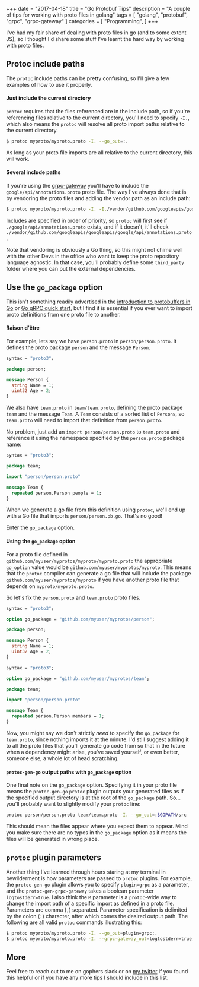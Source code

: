 +++
date = "2017-04-18"
title = "Go Protobuf Tips"
description = "A couple of tips for working with proto files in golang"
tags = [ "golang", "protobuf", "grpc", "grpc-gateway" ]
categories = [
  "Programming",
]
+++

I've had my fair share of dealing with proto files in go (and to some extent JS),
so I thought I'd share some stuff I've learnt the hard way by working
with proto files.

## Protoc include paths
The `protoc` include paths can be pretty confusing, so I'll give a few examples
of how to use it properly.

#### Just include the current directory
`protoc` requires that the files referenced are in the include path, so if you're
referencing files relative to the current directory, you'll need to specify `-I.`,
which also means the `protoc` will resolve
all proto import paths relative to the current directory.

```bash
$ protoc myproto/myproto.proto -I. --go_out=:.
```

As long as your proto file imports are all relative to the current directory, this will work.

#### Several include paths
If you're using the [grpc-gateway](https://github.com/grpc-ecosystem/grpc-gateway)
you'll have to include the `google/api/annotations.proto` proto file.
The way I've always done that is by vendoring the proto files and adding the vendor path
as an include path:

```bash
$ protoc myproto/myproto.proto -I. -I./vendor/github.com/googleapis/googleapis/ --go_out=:.
```

Includes are specified in order of priority, so `protoc` will first see if
`./google/api/annotations.proto` exists, and if it doesn't, it'll check
`./vendor/github.com/googleapis/googleapis/google/api/annotations.proto`.

Note that vendoring is obviously a Go thing, so this might not chime well
with the other Devs in the office who want to keep the proto repository language agnostic.
In that case, you'll probably define some `third_party` folder where you can put
the external dependencies.

## Use the `go_package` option
This isn't something readily advertised in the
[introduction to protobuffers in Go](https://developers.google.com/protocol-buffers/docs/gotutorial)
or [Go gRPC quick start](http://www.grpc.io/docs/quickstart/go.html), but I find it
is essential if you ever want to import proto definitions from one proto file to another.

#### Raison d'être
For example, lets say we have `person.proto` in `person/person.proto`. It defines the
proto package `person` and the message `Person`.

```protobuf
syntax = "proto3";

package person;

message Person {
  string Name = 1;
  uint32 Age = 2;
}
```

We also have `team.proto` in `team/team.proto`, defining the proto package
`team` and the message `Team`. A `Team` consists of a sorted list of `Person`s,
so `team.proto` will need to import that definition from `person.proto`.

No problem, just add an `import person/person.proto` to `team.proto` and reference it
using the namespace specified by the `person.proto` package name:

```protobuf
syntax = "proto3";

package team;

import "person/person.proto"

message Team {
  repeated person.Person people = 1;
}
```

When we generate a go file from this definition using `protoc`, we'll end up with a Go file
that imports `person/person.pb.go`. That's no good!

Enter the `go_package` option.
#### Using the `go_package` option
For a proto file defined in `github.com/myuser/myprotos/myproto/myproto.proto` the
appropriate `go_option` value would be `github.com/myuser/myprotos/myproto`.
This means that the `protoc` compiler can generate a go file that will include the package
`github.com/myuser/myprotos/myproto` if you have another proto file that depends
on `myproto/myproto.proto`.

So let's fix the `person.proto` and `team.proto` proto files.

```protobuf
syntax = "proto3";

option go_package = "github.com/myuser/myprotos/person";

package person;

message Person {
  string Name = 1;
  uint32 Age = 2;
}
```

```protobuf
syntax = "proto3";

option go_package = "github.com/myuser/myprotos/team";

package team;

import "person/person.proto"

message Team {
  repeated person.Person members = 1;
}
```

Now, you might say we don't strictly _need_ to specify the `go_package` for `team.proto`,
since nothing imports it at the minute. I'd still suggest adding it to all the proto files
that you'll generate go code from so that in the future when a dependency might arise, you've
saved yourself, or even better, someone else, a whole lot of head scratching.

#### `protoc-gen-go` output paths with `go_package` option
One final note on the `go_package` option. Specifying it in your proto file means the
`protoc-gen-go` `protoc` plugin outputs your generated files as if the specified output directory is at the root of the `go_package` path. So... you'll probably want to slightly modify your `protoc` line:

```bash
protoc person/person.proto team/team.proto -I. --go_out=:$GOPATH/src
```

This should mean the files appear where you expect them to appear. Mind you make sure there
are no typos in the `go_package` option as it means the files will be generated in wrong place.

## `protoc` plugin parameters
Another thing I've learned through hours staring at my terminal in bewilderment is
how parameters are passed to `protoc` plugins. For example, the `protoc-gen-go` plugin
allows you to specify `plugin=grpc` as a parameter, and the `protoc-gen-grpc-gateway` takes
a boolean parameter `logtostderr=true`. I also think the `M` parameter is a `protoc`-wide way
to change the import path of a specific import as defined in a proto file. Parameters are
comma (`,`) separated. Parameter specification is delimited by the colon (`:`) character,
after which comes the desired output path.
The following are all valid `protoc` commands illustrating this:

```bash
$ protoc myproto/myproto.proto -I. --go_out=plugin=grpc:.
$ protoc myproto/myproto.proto -I. --grpc-gateway_out=logtostderr=true,Mgoogle/api/annotations.proto=myrepo/api/annotations.proto:.
```

## More
Feel free to reach out to me on gophers slack or on
[my twitter](https://twitter.com/JohanBrandhorst) if you found this helpful or if you have
any more tips I should include in this list.
